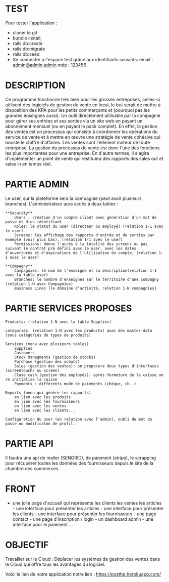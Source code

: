**TEST**
=================
Pour tester l'application :
- cloner le git
- bundle install,
- rails db:create
- rails db:migrate
- rails db:seed
- Se connecter a l'espace test grâce aux identifiants suivants:
    email : admin@admin.admin
    mdp : 123456

**DESCRIPTION**
=================

Ce programme fonctionne très bien pour les grosses entreprises, celles-ci utilisent des logiciels de gestion de vente en local, le but serait de mettre à disposition des KPA pour les petits commerçants et (pourquoi pas les grandes enseignes aussi). Un outil directement utilisable par la compagnie pour gérer ses entrées et ses sorties via un site web en payant un abonnement mensuel (ou en payant le pack complet). En effet, la gestion des ventes est un processus qui consiste à coordonner les opérations du service de vente et à mettre en œuvre une stratégie de vente cohésive qui booste le chiffre d'affaires. Les ventes sont l'élément moteur de toute entreprise. La gestion du processus de vente est donc l'une des fonctions les plus importantes pour une entreprise. En d'autre termes, il s'agira d'implémenter un point de vente qui restituera des rapports des sales out et sales in en temps réel.

**PARTIE ADMIN**
=================

Le user, sur la plateforme sera la compagnie (peut avoir plusieurs branches). L'administrateur aura accès à deux tables :

    **Security**
        Users : création d'un compte client avec génération d'un mot de passe et d'un identifiant
        Roles: le statut du user (directeur ou employé) (relation 1-1 avec le user)
        Screens: les affichage des rapports d'entrée et de sorties par exemple (voir plus bas), (relation 1-1 avec le user)
        Permissions: donne l'accès à la totalité des screens ou pas suivant le contrat pré défini avec le user, avec les dates d'ouvertures et d'expirations de l'utilisation du compte, (relation 1-1 avec le user)

    **Compagny**
        Campagnies: le nom de l'enseigne et sa description(relation 1-1 avec la table user)
        Branches: le nombre d'enseignes sur le territoire d'une compagny (relation 1-N avec Compagnies)
        Business Lines (le domaine d'activité, relation 1-N compagnies)

**PARTIE SERVICES PROPOSES**
=============================

    Products: (relation 1-N avec la table Supplies)

    categories: (relation 1-N avec les products) avec des master data (sous catégories de types de produits)

    Services (menu avec plusieurs tables)
        Supplies
        Customers
        Stock Managments (gestion de stocks)
        Purchase (gestion des achats)
        Sales (gestion des ventes): on proposera deux types d'interfaces (screentouch/ ou screen)
        Close cash (gestion des employés): après fermeture de la caisse on re initialise la caisse
        Payments : différents mode de paiements (chèque, cb..)

    Reports (menu qui génère les rapports)
        en lien avec les produits
        en lien avec les fournisseurs
        en lien avec les ventes
        en lien avec les clients...

    Configuration du user (en relation avec l'admin), oubli de mot de passe ou modificaton de profil.

**PARTIE API**
=================

Il faudra une api de mailer (SENGRID), de paiement (stripe), le scrapping pour récupérer toutes les données des fournisseurs depuis le site de la chambre des commerces.

**FRONT**
=================

- une jolie page d'accueil qui représente les clients les ventes les articles - une interface pour présenter les articles - une interface pour présenter les clients - une interface pour présenter les fournisseurs - une page contact - une page d'inscription / login - un dashboard admin - une interface pour le paiement ...

**OBJECTIF**
=================


Travailler sur le Cloud : Déplacer les systèmes de gestion des ventes dans le Cloud qui offre tous les avantages du logiciel.

Voici le lien de notre application notre lien : https://posthp.herokuapp.com/
